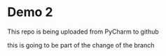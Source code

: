# Demo 2

This repo is being uploaded from PyCharm to github


this is going to be part of the change of the branch